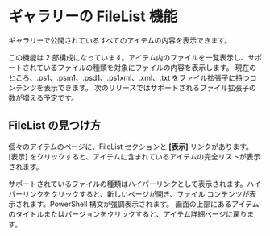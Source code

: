 # ギャラリーの FileList 機能

ギャラリーで公開されているすべてのアイテムの内容を表示できます。 

この機能は 2 部構成になっています。アイテム内のファイルを一覧表示し、サポートされているファイルの種類を対象にファイルの内容を表示します。 現在のところ、.ps1、.psm1、.psd1、.ps1xml、.xml、.txt をファイル拡張子に持つコンテンツを表示できます。 次のリリースではサポートされるファイル拡張子の数が増える予定です。 

## FileList の見つけ方
個々のアイテムのページに、FileList セクションと **[表示]** リンクがあります。 [表示] をクリックすると、アイテムに含まれているアイテムの完全リストが表示されます。

サポートされているファイルの種類はハイパーリンクとして表示されます。ハイパーリンクをクリックすると、新しいページが開き、ファイル コンテンツが表示されます。PowerShell 構文が強調表示されます。 画面の上部にあるアイテムのタイトルまたはバージョンをクリックすると、アイテム詳細ページに戻ります。


<!--HONumber=Oct16_HO1-->


